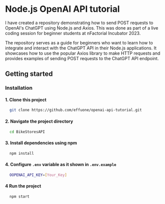 # Node.js OpenAI API tutorial

I have created a repository demonstrating how to send POST requests to OpenAI's ChatGPT using Node.js and Axios. This was done as part of a live coding session for beginner students at nFactorial Incubator 2023.

The repository serves as a guide for beginners who want to learn how to integrate and interact with the ChatGPT API in their Node.js applications. It showcases how to use the popular Axios library to make HTTP requests and provides examples of sending POST requests to the ChatGPT API endpoint.

## Getting started

### Installation

#### 1. Clone this project
```bash
  git clone https://github.com/effuone/openai-api-tutorial.git
```
#### 2. Navigate the project directory
```bash
  cd BikeStoresAPI
```
#### 3. Install dependencies using npm
```bash
  npm install
```
#### 4. Configure `.env` variable as it shown in `.env.example`
```bash
  OOPENAI_API_KEY=[Your_Key]
```
#### 4 Run the project
```bash
  npm start
```
